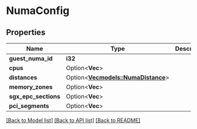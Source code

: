 # NumaConfig

## Properties

Name | Type | Description | Notes
------------ | ------------- | ------------- | -------------
**guest_numa_id** | **i32** |  | 
**cpus** | Option<**Vec<i32>**> |  | [optional]
**distances** | Option<[**Vec<models::NumaDistance>**](NumaDistance.md)> |  | [optional]
**memory_zones** | Option<**Vec<String>**> |  | [optional]
**sgx_epc_sections** | Option<**Vec<String>**> |  | [optional]
**pci_segments** | Option<**Vec<i32>**> |  | [optional]

[[Back to Model list]](../README.md#documentation-for-models) [[Back to API list]](../README.md#documentation-for-api-endpoints) [[Back to README]](../README.md)


